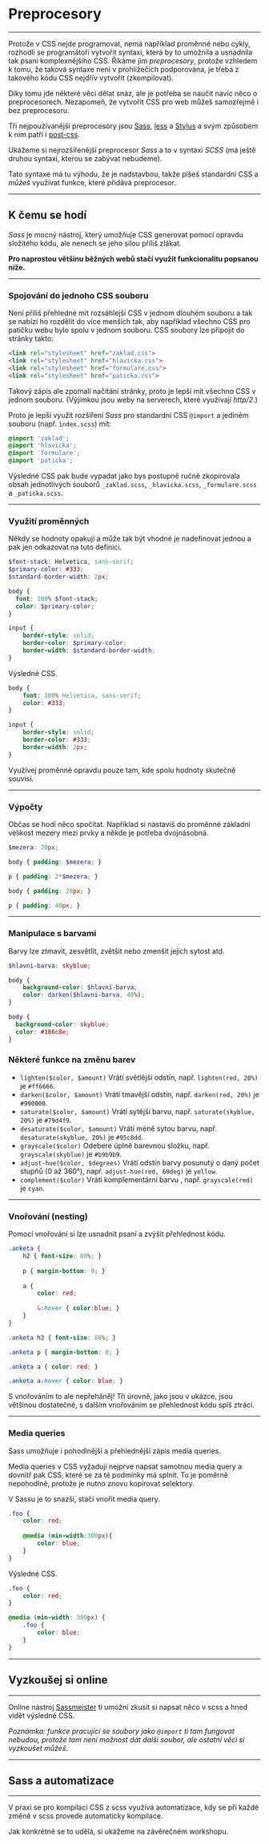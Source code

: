 # Pre&shy;pro&shy;cesory

----

Protože v CSS nejde programovat, nemá například proměnné nebo cykly, rozhodli se programátoři vytvořit syntaxi, která by to umožnila a usnadnila tak psaní komplexnějšího CSS. Říkáme jim _preprocesory_, protože vzhledem k tomu, že taková syntaxe není v prohlížečích podporována, je třeba z takového kódu CSS nejdřív vytvořit (zkompilovat).

Díky tomu jde některé věci dělat snáz, ale je potřeba se naučit navíc něco o preprocesorech. Nezapomeň, že vytvořit CSS pro web můžeš samozřejmě i bez preprocesoru.
  
Tři nejpoužívanější preprocesory jsou [Sass](http://sass-lang.com/), [less](http://lesscss.org/) a [Stylus](http://stylus-lang.com/) a svým způsobem k nim patří i [post-css](http://postcss.org/).  

Ukážeme si nejrozšířenější preprocesor _Sass_ a to v syntaxi _SCSS_ (má ještě druhou syntaxi, kterou se zabývat nebudeme).

Tato syntaxe má tu výhodu, že je nadstavbou, takže píšeš standardní CSS a _můžeš_ využívat funkce, které přidává preprocesor. 

---

## K čemu se hodí

_Sass_ je mocný nástroj, který umožňuje CSS generovat pomocí opravdu složitého kódu, ale nenech se jeho silou příliš zlákat. 

**Pro naprostou většinu běžných webů stačí využít funkcionalitu popsanou níže.** 

----

### Spojování do jednoho CSS souboru

Není příliš přehledné mít rozsáhlejší CSS v jednom dlouhém souboru a tak se nabízí ho rozdělit do více menších tak, aby například všechno CSS pro patičku webu bylo spolu v jednom souboru. CSS soubory lze připojit do stránky takto:

```html
<link rel="stylesheet" href="zaklad.css">
<link rel="stylesheet" href="hlavicka.css">
<link rel="stylesheet" href="formulare.css">
<link rel="stylesheet" href="paticka.css">
```

Takový zápis ale zpomalí načítání stránky, proto je lepší mít všechno CSS v jednom souboru. (Výjimkou jsou weby na serverech, které využívají _http/2_.)

Proto je lepší využít rozšíření _Sass_ pro standardní CSS `@import` a jediném souboru (např. `ìndex.scss`) mít:

```scss
@import 'zaklad';
@import 'hlavicka';
@import 'formulare';
@import 'paticka';
```

Výsledné CSS pak bude vypadat jako bys postupně ručně zkopírovala obsah jednotlivých souborů `_zaklad.scss`,  `_hlavicka.scss`,  `_formulare.scss` a  `_paticka.scss`.

----

### Využití proměnných

Někdy se hodnoty opakují a může tak být vhodné je nadefinovat jednou a pak jen odkazovat na tuto definici. 

```scss
$font-stack: Helvetica, sans-serif;
$primary-color: #333;
$standard-border-width: 2px;

body {
  font: 100% $font-stack;
  color: $primary-color;
}

input {
    border-style: solid;
    border-color: $primary-color;
    border-width: $standard-border-width;
}
```

Výsledné CSS.

```css
body {
    font: 100% Helvetica, sans-serif;
    color: #333;
}

input {
    border-style: solid;
    border-color: #333;
    border-width: 2px;
}
```

Využívej proměnné opravdu pouze tam, kde spolu hodnoty skutečně souvisí. 

----

### Výpočty

Občas se hodí něco spočítat. Například si nastavíš do proměnné základní velikost mezery mezi prvky a někde je potřeba dvojnásobná.

```scss
$mezera: 20px;

body { padding: $mezera; }

p { padding: 2*$mezera; }
``` 

```css
body { padding: 20px; }

p { padding: 40px; }
```

----

### Manipulace s barvami

Barvy lze ztmavit, zesvětlit, zvětšit nebo zmenšit jejich sytost atd.

```scss
$hlavni-barva: skyblue;

body { 
    background-color: $hlavni-barva;
    color: darken($hlavni-barva, 40%); 
}
``` 

```css
body {
  background-color: skyblue;
  color: #186c8e;
}
```

### Některé funkce na změnu barev

- `lighten($color, $amount)` Vrátí světlější odstín, např. `lighten(red, 20%)` je `#ff6666`.
- `darken($color, $amount)` Vrátí tmavější odstín, např. `darken(red, 20%)` je `#990000`.
- `saturate($color, $amount)`  Vrátí sytější barvu, např. `saturate(skyblue, 20%)` je `#79d4f9`.
- `desaturate($color, $amount)` Vrátí méně sytou barvu, např. `desaturate(skyblue, 20%)` je `#95c8dd`.
- `grayscale($color)` Odebere úplně barevnou složku, např. `grayscale(skyblue)` je `#b9b9b9`.
- `adjust-hue($color, $degrees)` Vrátí odstín barvy posunutý o daný počet stupňů (0 až 360°), např. `adjust-hue(red, 60deg)` je `yellow`.
- `complement($color)` Vrátí komplementární barvu , např. `grayscale(red)` je `cyan`.


----

### Vnořování (nesting)

Pomocí vnořování si lze usnadnit psaní a zvýšit přehlednost kódu. 

```scss
.anketa {
    h2 { font-size: 80%; }
    
    p { margin-bottom: 0; }
    
    a { 
        color: red;
        
        &:hover { color:blue; }
    }
}
``` 

```css
.anketa h2 { font-size: 80%; }

.anketa p { margin-bottom: 0; }

.anketa a { color: red; }

.anketa a:hover { color: blue; }
```

S vnořováním to ale nepřeháněj! Tři úrovně, jako jsou v ukázce, jsou většinou dostatečné, s dalším vnořováním se přehlednost kódu spíš ztrácí.  

----

### Media queries

Sass umožňuje i pohodlnější a přehlednější zápis media queries.  

Media queries v CSS vyžadují nejprve napsat samotnou media query a dovnitř pak CSS, které se za té podmínky má splnit. 
To je poměrně nepohodlné, protože je nutno znovu kopírovat selektory. 

V Sassu je to snazší, stačí vnořit media query.

```scss
.foo {
    color: red;
    
    @media (min-width:300px){
        color: blue;
    }
}
```

Výsledné CSS.

```css
.foo {
    color: red;
}

@media (min-width: 300px) {
    .foo {
        color: blue;
    }
}
```

---

## Vyzkoušej si online

----

Online nástroj [Sassmeister](http://www.sassmeister.com/) ti umožní zkusit si napsat něco v scss a hned vidět výsledné CSS.

_Poznámka: funkce pracující se soubory jako `@import` ti tam fungovat nebudou, protože tam není možnost dát další soubor, ale ostatní věci si vyzkoušet můžeš._

---

## Sass a automatizace

----

V praxi se pro kompilaci CSS z scss využívá automatizace, kdy se při každé změně v scss provede automaticky kompilace.  

Jak konkrétně se to udělá, si ukážeme na závěrečném workshopu. 
